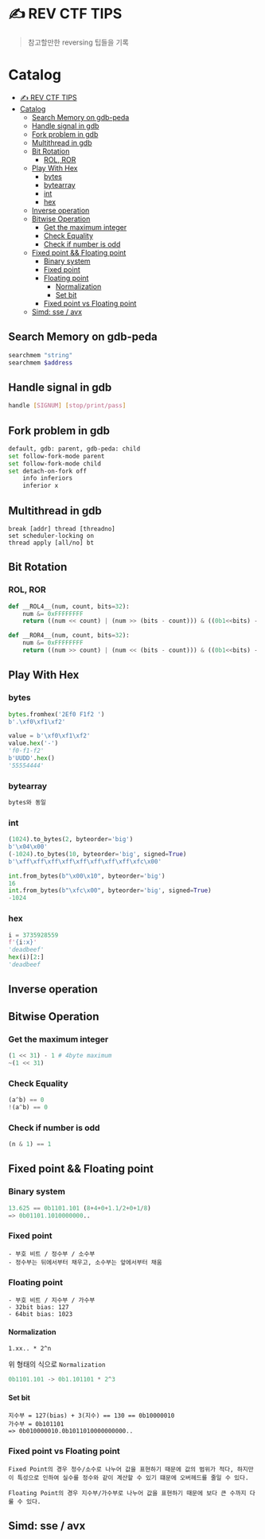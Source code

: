 # ✍️ REV CTF TIPS
> 참고할만한 reversing 팁들을 기록

# Catalog
- [✍️ REV CTF TIPS](#️-rev-ctf-tips)
- [Catalog](#catalog)
  - [Search Memory on gdb-peda](#search-memory-on-gdb-peda)
  - [Handle signal in gdb](#handle-signal-in-gdb)
  - [Fork problem in gdb](#fork-problem-in-gdb)
  - [Multithread in gdb](#multithread-in-gdb)
  - [Bit Rotation](#bit-rotation)
    - [ROL, ROR](#rol-ror)
  - [Play With Hex](#play-with-hex)
    - [bytes](#bytes)
    - [bytearray](#bytearray)
    - [int](#int)
    - [hex](#hex)
  - [Inverse operation](#inverse-operation)
  - [Bitwise Operation](#bitwise-operation)
    - [Get the maximum integer](#get-the-maximum-integer)
    - [Check Equality](#check-equality)
    - [Check if number is odd](#check-if-number-is-odd)
  - [Fixed point \&\& Floating point](#fixed-point--floating-point)
    - [Binary system](#binary-system)
    - [Fixed point](#fixed-point)
    - [Floating point](#floating-point)
      - [Normalization](#normalization)
      - [Set bit](#set-bit)
    - [Fixed point vs Floating point](#fixed-point-vs-floating-point)
  - [Simd: sse / avx](#simd-sse--avx)

## Search Memory on gdb-peda
```sh
searchmem "string"
searchmem $address
```

## Handle signal in gdb
```sh
handle [SIGNUM] [stop/print/pass]
```
## Fork problem in gdb
```sh
default, gdb: parent, gdb-peda: child
set follow-fork-mode parent
set follow-fork-mode child
set detach-on-fork off
    info inferiors
    inferior x
```

## Multithread in gdb
```
break [addr] thread [threadno]
set scheduler-locking on
thread apply [all/no] bt
```

## Bit Rotation
### ROL, ROR
```py
def __ROL4__(num, count, bits=32):
    num &= 0xFFFFFFFF
    return ((num << count) | (num >> (bits - count))) & ((0b1<<bits) - 1)

def __ROR4__(num, count, bits=32):
    num &= 0xFFFFFFFF
    return ((num >> count) | (num << (bits - count))) & ((0b1<<bits) - 1)
```

## Play With Hex
### bytes
```py
bytes.fromhex('2Ef0 F1f2 ')
b'.\xf0\xf1\xf2'
```
```py
value = b'\xf0\xf1\xf2'
value.hex('-')
'f0-f1-f2'
b'UUDD'.hex()
'55554444'
```
### bytearray
```py
bytes와 동일
```
### int
```py
(1024).to_bytes(2, byteorder='big')
b'\x04\x00'
(-1024).to_bytes(10, byteorder='big', signed=True)
b'\xff\xff\xff\xff\xff\xff\xff\xff\xfc\x00'
```
```py
int.from_bytes(b"\x00\x10", byteorder='big')
16
int.from_bytes(b"\xfc\x00", byteorder='big', signed=True)
-1024
```
### hex
```py
i = 3735928559
f'{i:x}'
'deadbeef'
hex(i)[2:]
'deadbeef
```

## Inverse operation

## Bitwise Operation
### Get the maximum integer
```py
(1 << 31) - 1 # 4byte maximum
~(1 << 31)
```
### Check Equality
```py
(a^b) == 0
!(a^b) == 0
```
### Check if number is odd
```py
(n & 1) == 1
```
## Fixed point && Floating point
### Binary system
```py
13.625 == 0b1101.101 (8+4+0+1.1/2+0+1/8)
=> 0b01101.1010000000..
```
### Fixed point
```
- 부호 비트 / 정수부 / 소수부
- 정수부는 뒤에서부터 채우고, 소수부는 앞에서부터 채움
```

### Floating point
```
- 부호 비트 / 지수부 / 가수부
- 32bit bias: 127
- 64bit bias: 1023
```
#### Normalization
```
1.xx.. * 2^n
```
위 형태의 식으로 `Normalization`
```py
0b1101.101 -> 0b1.101101 * 2^3
```
#### Set bit
```
지수부 = 127(bias) + 3(지수) == 130 == 0b10000010
가수부 = 0b101101
=> 0b010000010.0b1011010000000000..
```

### Fixed point vs Floating point
```
Fixed Point의 경우 정수/소수로 나누어 값을 표현하기 때문에 값의 범위가 적다, 하지만 이 특성으로 인하여 실수를 정수와 같이 계산할 수 있기 떄문에 오버헤드를 줄일 수 있다.
```
```
Floating Point의 경우 지수부/가수부로 나누어 값을 표현하기 때문에 보다 큰 수까지 다룰 수 있다.
```


## Simd: sse / avx
